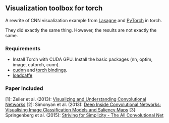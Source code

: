 ## Visualization toolbox for torch

A rewrite of CNN visualization example from [Lasagne](https://github.com/Lasagne/Recipes/blob/master/examples/Saliency%20Maps%20and%20Guided%20Backpropagation.ipynb) and [PyTorch](https://github.com/leelabcnbc/cnnvis-pytorch/blob/master/test.ipynb) in torch.

They did exactly the same thing. However, the results are not exactly the same. 

### Requirements
- Install Torch with CUDA GPU. Install the basic packages (nn, optim, image, cutorch, cunn).
- [cudnn](https://developer.nvidia.com/cudnn) and [torch bindings](https://github.com/soumith/cudnn.torch).
- [loadcaffe](https://github.com/szagoruyko/loadcaffe)

### Paper Included
[1]: Zeiler et al. (2013): [Visualizing and Understanding Convolutional Networks](http://arxiv.org/abs/1311.2901)
[2]: Simonyan et al. (2013): [Deep Inside Convolutional Networks: Visualising Image Classification Models and Saliency Maps](http://arxiv.org/abs/1312.6034)
[3]: Springenberg et al. (2015): [Striving for Simplicity - The All Convolutional Net](http://arxiv.org/abs/1412.6806)
